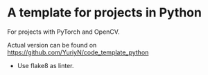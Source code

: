 # A template for projects in Python

For projects with PyTorch and OpenCV.

Actual version can be found on https://github.com/YuriyN/code_template_python

- Use flake8 as linter.